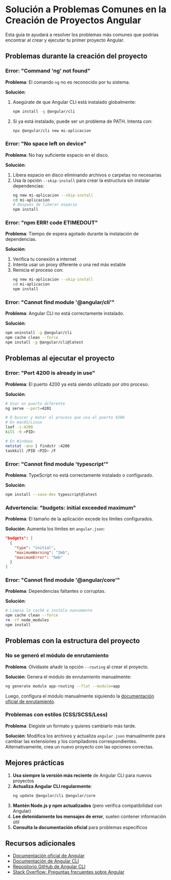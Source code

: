 # Solución a Problemas Comunes en la Creación de Proyectos Angular

Esta guía te ayudará a resolver los problemas más comunes que podrías encontrar al crear y ejecutar tu primer proyecto Angular.

## Problemas durante la creación del proyecto

### Error: "Command 'ng' not found"

**Problema**: El comando `ng` no es reconocido por tu sistema.

**Solución**:
1. Asegúrate de que Angular CLI está instalado globalmente:
   ```bash
   npm install -g @angular/cli
   ```
2. Si ya está instalado, puede ser un problema de PATH. Intenta con:
   ```bash
   npx @angular/cli new mi-aplicacion
   ```

### Error: "No space left on device"

**Problema**: No hay suficiente espacio en el disco.

**Solución**:
1. Libera espacio en disco eliminando archivos o carpetas no necesarias
2. Usa la opción `--skip-install` para crear la estructura sin instalar dependencias:
   ```bash
   ng new mi-aplicacion --skip-install
   cd mi-aplicacion
   # Después de liberar espacio
   npm install
   ```

### Error: "npm ERR! code ETIMEDOUT"

**Problema**: Tiempo de espera agotado durante la instalación de dependencias.

**Solución**:
1. Verifica tu conexión a internet
2. Intenta usar un proxy diferente o una red más estable
3. Reinicia el proceso con:
   ```bash
   ng new mi-aplicacion --skip-install
   cd mi-aplicacion
   npm install
   ```

### Error: "Cannot find module '@angular/cli'"

**Problema**: Angular CLI no está correctamente instalado.

**Solución**:
```bash
npm uninstall -g @angular/cli
npm cache clean --force
npm install -g @angular/cli@latest
```

## Problemas al ejecutar el proyecto

### Error: "Port 4200 is already in use"

**Problema**: El puerto 4200 ya está siendo utilizado por otro proceso.

**Solución**:
```bash
# Usar un puerto diferente
ng serve --port=4201

# O buscar y matar el proceso que usa el puerto 4200
# En macOS/Linux
lsof -i:4200
kill -9 <PID>

# En Windows
netstat -ano | findstr :4200
taskkill /PID <PID> /F
```

### Error: "Cannot find module 'typescript'"

**Problema**: TypeScript no está correctamente instalado o configurado.

**Solución**:
```bash
npm install --save-dev typescript@latest
```

### Advertencia: "budgets: initial exceeded maximum"

**Problema**: El tamaño de la aplicación excede los límites configurados.

**Solución**: Aumenta los límites en `angular.json`:

```json
"budgets": [
  {
    "type": "initial",
    "maximumWarning": "2mb",
    "maximumError": "5mb"
  }
]
```

### Error: "Cannot find module '@angular/core'"

**Problema**: Dependencias faltantes o corruptas.

**Solución**:
```bash
# Limpia la caché e instala nuevamente
npm cache clean --force
rm -rf node_modules
npm install
```

## Problemas con la estructura del proyecto

### No se generó el módulo de enrutamiento

**Problema**: Olvidaste añadir la opción `--routing` al crear el proyecto.

**Solución**: Genera el módulo de enrutamiento manualmente:
```bash
ng generate module app-routing --flat --module=app
```

Luego, configura el módulo manualmente siguiendo la [documentación oficial de enrutamiento](https://angular.io/guide/router).

### Problemas con estilos (CSS/SCSS/Less)

**Problema**: Elegiste un formato y quieres cambiarlo más tarde.

**Solución**: Modifica los archivos y actualiza `angular.json` manualmente para cambiar las extensiones y los compiladores correspondientes. Alternativamente, crea un nuevo proyecto con las opciones correctas.

## Mejores prácticas

1. **Usa siempre la versión más reciente** de Angular CLI para nuevos proyectos
2. **Actualiza Angular CLI regularmente**:
   ```bash
   ng update @angular/cli @angular/core
   ```
3. **Mantén Node.js y npm actualizados** (pero verifica compatibilidad con Angular)
4. **Lee detenidamente los mensajes de error**, suelen contener información útil
5. **Consulta la documentación oficial** para problemas específicos

## Recursos adicionales

- [Documentación oficial de Angular](https://angular.io/docs)
- [Documentación de Angular CLI](https://angular.io/cli)
- [Repositorio GitHub de Angular CLI](https://github.com/angular/angular-cli/wiki)
- [Stack Overflow: Preguntas frecuentes sobre Angular](https://stackoverflow.com/questions/tagged/angular)
